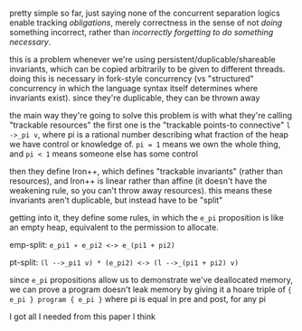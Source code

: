 pretty simple so far, just saying none of the concurrent separation logics enable tracking *obligations*, merely correctness in the sense of not *doing* something incorrect, rather than *incorrectly forgetting to do something necessary*.

this is a problem whenever we're using persistent/duplicable/shareable invariants, which can be copied arbitrarily to be given to different threads. doing this is necessary in fork-style concurrency (vs "structured" concurrency in which the language syntax itself determines where invariants exist).
since they're duplicable, they can be thrown away

the main way they're going to solve this problem is with what they're calling "trackable resources"
the first one is the "trackable points-to connective" `l ->_pi v`, where pi is a rational number describing what fraction of the heap we have control or knowledge of. `pi = 1` means we own the whole thing, and `pi < 1` means someone else has some control

then they define Iron++, which defines "trackable invariants" (rather than resources), and Iron++ is linear rather than affine (it doesn't have the weakening rule, so you can't throw away resources). this means these invariants aren't duplicable, but instead have to be "split"

getting into it, they define some rules, in which the `e_pi` proposition is like an empty heap, equivalent to the permission to allocate.

emp-split:
`e_pi1 ∗ e_pi2 <-> e_(pi1 + pi2)`

pt-split:
`(l -->_pi1 v) * (e_pi2) <-> (l -->_(pi1 + pi2) v)`

since `e_pi` propositions allow us to demonstrate we've deallocated memory, we can prove a program doesn't leak memory by giving it a hoare triple of `{ e_pi } program { e_pi }` where pi is equal in pre and post, for any pi


I got all I needed from this paper I think
